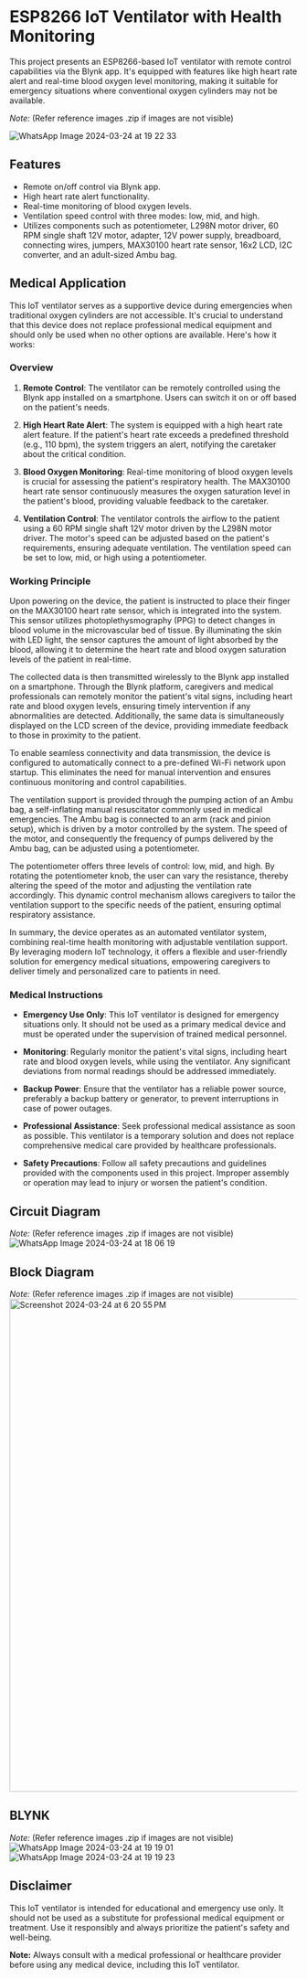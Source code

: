 # ESP8266 IoT Ventilator with Health Monitoring

This project presents an ESP8266-based IoT ventilator with remote control capabilities via the Blynk app. It's equipped with features like high heart rate alert and real-time blood oxygen level monitoring, making it suitable for emergency situations where conventional oxygen cylinders may not be available.

*Note:* (Refer reference images .zip if images are not visible)

![WhatsApp Image 2024-03-24 at 19 22 33](https://github.com/keshavmarian/ESP8266-IoT-Ventilator-/assets/88151753/3d9a505f-ae7a-4f16-b923-fe911aa45b93)

## Features

- Remote on/off control via Blynk app.
- High heart rate alert functionality.
- Real-time monitoring of blood oxygen levels.
- Ventilation speed control with three modes: low, mid, and high.
- Utilizes components such as potentiometer, L298N motor driver, 60 RPM single shaft 12V motor, adapter, 12V power supply, breadboard, connecting wires, jumpers, MAX30100 heart rate sensor, 16x2 LCD, I2C converter, and an adult-sized Ambu bag.

## Medical Application

This IoT ventilator serves as a supportive device during emergencies when traditional oxygen cylinders are not accessible. It's crucial to understand that this device does not replace professional medical equipment and should only be used when no other options are available. Here's how it works:

### Overview

1. **Remote Control**: The ventilator can be remotely controlled using the Blynk app installed on a smartphone. Users can switch it on or off based on the patient's needs.

2. **High Heart Rate Alert**: The system is equipped with a high heart rate alert feature. If the patient's heart rate exceeds a predefined threshold (e.g., 110 bpm), the system triggers an alert, notifying the caretaker about the critical condition.

3. **Blood Oxygen Monitoring**: Real-time monitoring of blood oxygen levels is crucial for assessing the patient's respiratory health. The MAX30100 heart rate sensor continuously measures the oxygen saturation level in the patient's blood, providing valuable feedback to the caretaker.

4. **Ventilation Control**: The ventilator controls the airflow to the patient using a 60 RPM single shaft 12V motor driven by the L298N motor driver. The motor's speed can be adjusted based on the patient's requirements, ensuring adequate ventilation. The ventilation speed can be set to low, mid, or high using a potentiometer.

### Working Principle

Upon powering on the device, the patient is instructed to place their finger on the MAX30100 heart rate sensor, which is integrated into the system. This sensor utilizes photoplethysmography (PPG) to detect changes in blood volume in the microvascular bed of tissue. By illuminating the skin with LED light, the sensor captures the amount of light absorbed by the blood, allowing it to determine the heart rate and blood oxygen saturation levels of the patient in real-time.

The collected data is then transmitted wirelessly to the Blynk app installed on a smartphone. Through the Blynk platform, caregivers and medical professionals can remotely monitor the patient's vital signs, including heart rate and blood oxygen levels, ensuring timely intervention if any abnormalities are detected. Additionally, the same data is simultaneously displayed on the LCD screen of the device, providing immediate feedback to those in proximity to the patient.

To enable seamless connectivity and data transmission, the device is configured to automatically connect to a pre-defined Wi-Fi network upon startup. This eliminates the need for manual intervention and ensures continuous monitoring and control capabilities.

The ventilation support is provided through the pumping action of an Ambu bag, a self-inflating manual resuscitator commonly used in medical emergencies. The Ambu bag is connected to an arm (rack and pinion setup), which is driven by a motor controlled by the system. The speed of the motor, and consequently the frequency of pumps delivered by the Ambu bag, can be adjusted using a potentiometer.

The potentiometer offers three levels of control: low, mid, and high. By rotating the potentiometer knob, the user can vary the resistance, thereby altering the speed of the motor and adjusting the ventilation rate accordingly. This dynamic control mechanism allows caregivers to tailor the ventilation support to the specific needs of the patient, ensuring optimal respiratory assistance.

In summary, the device operates as an automated ventilator system, combining real-time health monitoring with adjustable ventilation support. By leveraging modern IoT technology, it offers a flexible and user-friendly solution for emergency medical situations, empowering caregivers to deliver timely and personalized care to patients in need.


### Medical Instructions

- **Emergency Use Only**: This IoT ventilator is designed for emergency situations only. It should not be used as a primary medical device and must be operated under the supervision of trained medical personnel.

- **Monitoring**: Regularly monitor the patient's vital signs, including heart rate and blood oxygen levels, while using the ventilator. Any significant deviations from normal readings should be addressed immediately.

- **Backup Power**: Ensure that the ventilator has a reliable power source, preferably a backup battery or generator, to prevent interruptions in case of power outages.

- **Professional Assistance**: Seek professional medical assistance as soon as possible. This ventilator is a temporary solution and does not replace comprehensive medical care provided by healthcare professionals.

- **Safety Precautions**: Follow all safety precautions and guidelines provided with the components used in this project. Improper assembly or operation may lead to injury or worsen the patient's condition.

## Circuit Diagram

*Note:* (Refer reference images .zip if images are not visible)
![WhatsApp Image 2024-03-24 at 18 06 19](https://github.com/keshavmarian/ESP8266-IoT-Ventilator-/assets/88151753/70f01f57-3037-4196-aaa1-de1e9128850b)

## Block Diagram 

*Note:* (Refer reference images .zip if images are not visible)
<img width="863" alt="Screenshot 2024-03-24 at 6 20 55 PM" src="https://github.com/keshavmarian/ESP8266-IoT-Ventilator-/assets/88151753/9fcb9af6-e5df-4020-abe4-8af5aa58c69d">

## BLYNK 
*Note:* (Refer reference images .zip if images are not visible)
![WhatsApp Image 2024-03-24 at 19 19 01](https://github.com/keshavmarian/ESP8266-IoT-Ventilator-/assets/88151753/b4b2f62e-013e-45f0-8973-d5b9a04b2ac6)
![WhatsApp Image 2024-03-24 at 19 19 23](https://github.com/keshavmarian/ESP8266-IoT-Ventilator-/assets/88151753/d0a1f5a7-9487-4696-9993-4b898d4fe17c)


## Disclaimer

This IoT ventilator is intended for educational and emergency use only. It should not be used as a substitute for professional medical equipment or treatment. Use it responsibly and always prioritize the patient's safety and well-being.

**Note:** Always consult with a medical professional or healthcare provider before using any medical device, including this IoT ventilator.

